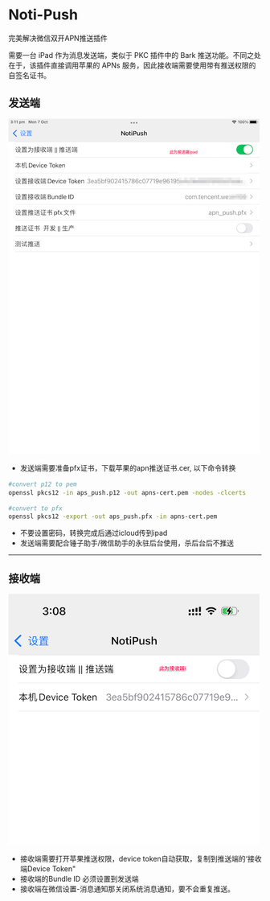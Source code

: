 # Noti-Push
完美解决微信双开APN推送插件

需要一台 iPad 作为消息发送端，类似于 PKC 插件中的 Bark 推送功能。不同之处在于，该插件直接调用苹果的 APNs 服务，因此接收端需要使用带有推送权限的自签名证书。


## 发送端
![pusher](./pusher.png)

- 发送端需要准备pfx证书，下载苹果的apn推送证书.cer, 以下命令转换
```bash
#convert p12 to pem 
openssl pkcs12 -in aps_push.p12 -out apns-cert.pem -nodes -clcerts
```

```bash
#convert to pfx
openssl pkcs12 -export -out aps_push.pfx -in apns-cert.pem    
```
- 不要设置密码，转换完成后通过icloud传到ipad
- 发送端需要配合锤子助手/微信助手的永驻后台使用，杀后台后不推送


------

## 接收端
![receiver](./receiver.png)


- 接收端需要打开苹果推送权限，device token自动获取，复制到推送端的‘接收端Device Token"
- 接收端的Bundle ID 必须设置到发送端
- 接收端在微信设置-消息通知那关闭系统消息通知，要不会重复推送。